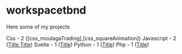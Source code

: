 # workspacetbnd
Here some of my projects

Css - 2 ([css_moulagaTrading],[css_squareAnimation])
Javascript - 2 ([Title](javascript_bingo),[Title](javascript_toDoList))
Svelte - 1 ([Title](svelte_toDoList))
Python - 1 ([Title](python_dataViz))
Php - 1 ([Title](facture.php))

